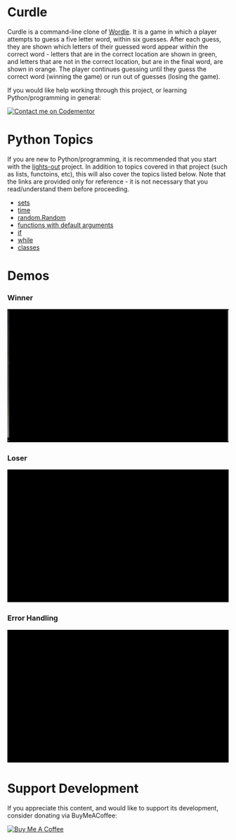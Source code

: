 # Curdle

Curdle is a command-line clone of [Wordle](https://www.nytimes.com/games/wordle/index.html).
It is a game in which a player attempts to guess a five letter word, within six guesses.
After each guess, they are shown which letters of their guessed word appear within the
correct word - letters that are in the correct location are shown in green, and letters
that are not in the correct location, but are in the final word, are shown in orange. The
player continues guessing until they guess the correct word (winning the game) or run out of
guesses (losing the game).

If you would like help working through this project, or learning Python/programming in general:

[![Contact me on Codementor](https://www.codementor.io/m-badges/crogers/find-me-on-cm-b.svg)](https://www.codementor.io/@crogers?refer=badge)

# Python Topics

If you are new to Python/programming, it is recommended that you start with the
[lights-out](../lights-out) project. In addition to topics covered in that project (such
as lists, functoins, etc), this will also cover the topics listed below. Note that the links
are provided only for reference - it is not necessary that you read/understand them before
proceeding.

* [sets](https://docs.python.org/3/library/stdtypes.html#set)
* [time](https://docs.python.org/3/library/time.html#module-time)
* [random.Random](https://docs.python.org/3/library/random.html#random.Random)
* [functions with default arguments](https://docs.python.org/3/tutorial/controlflow.html#default-argument-values)
* [if](https://docs.python.org/3/tutorial/controlflow.html#if-statements)
* [while](https://docs.python.org/3/reference/compound_stmts.html#while)
* [classes](https://docs.python.org/3/tutorial/classes.html)

# Demos

### Winner
![](demos/winner.gif)

### Loser
![](demos/loser.gif)

### Error Handling
![](demos/error-handling.gif)

# Support Development

If you appreciate this content, and would like to support its development, consider
donating via BuyMeACoffee:

<a href="https://www.buymeacoffee.com/crogers" target="_blank"><img src="https://cdn.buymeacoffee.com/buttons/v2/default-yellow.png" alt="Buy Me A Coffee" style="height: 60px !important;width: 217px !important;" ></a>
